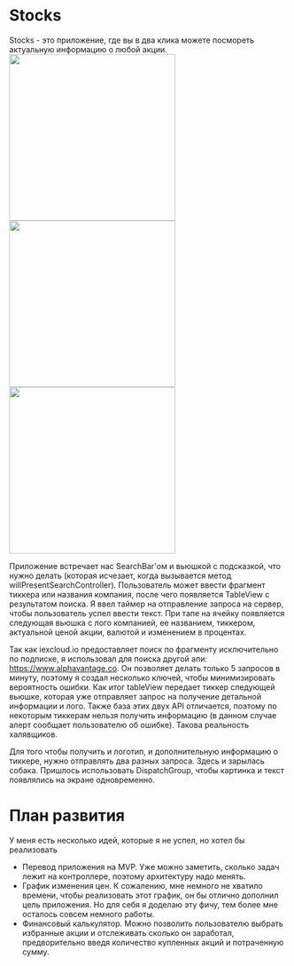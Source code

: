 # Stocks
Stocks - это приложение, где вы в два клика можете посмореть актуальную информацию о любой акции.
<img src="https://user-images.githubusercontent.com/99677952/153943249-8acc3174-d6d1-4bfd-ba62-a7a3cd6e52d6.png" width="300" /> <img src="https://user-images.githubusercontent.com/99677952/153943547-ce58a666-0f50-4599-8247-6ac493e89dea.png" width="300" /> <img src="https://user-images.githubusercontent.com/99677952/153943550-b3d438f5-0ee1-4c92-bf58-7746aa81a5cd.png" width="300" /> 

Приложение встречает нас SearchBar'ом и вьюшкой с подсказкой, что нужно делать (которая исчезает, когда вызывается метод willPresentSearchController). 
Пользователь может ввести фрагмент тиккера или названия компания, после чего появляется TableView с результатом поиска. Я ввел таймер на отправление запроса на сервер, чтобы пользователь успел ввести текст.
При тапе на ячейку появляется следующая вьюшка с лого компанией, ее названием, тиккером, актуальной ценой акции, валютой и изменением в процентах.

Так как iexcloud.io предоставляет поиск по фрагменту исключительно по подписке, я использовал для поиска другой апи: https://www.alphavantage.co.
Он позволяет делать только 5 запросов в минуту, поэтому я создал несколько ключей, чтобы минимизировать вероятность ошибки. Как итог tableView передает тиккер следующей вьюшке, которая уже отправляет запрос на получение детальной информации и лого.
Также база этих двух API отличается, поэтому по некоторым тиккерам нельзя получить информацию (в данном случае алерт сообщает пользователю об ошибке). Такова реальность халявщиков.

Для того чтобы получить и логотип, и дополнительную информацию о тиккере, нужно отправлять два разных запроса. Здесь и зарылась собака. Пришлось использовать DispatchGroup, чтобы картинка и текст появлялись на экране одновременно.

# План развития
У меня есть несколько идей, которые я не успел, но хотел бы реализовать
* Перевод приложения на MVP.
Уже можно заметить, сколько задач лежит на контроллере, поэтому архитектуру надо менять.
* График изменения цен.
К сожалению, мне немного не хватило времени, чтобы реализовать этот график, он бы отлично дополнил цель приложения. Но для себя я доделаю эту фичу, тем более мне осталось совсем немного работы.
* Финансовый калькулятор.
Можно позволить пользователю выбрать избранные акции и отслеживать сколько он заработал, предворительно введя количество купленных акций и потраченную сумму.


